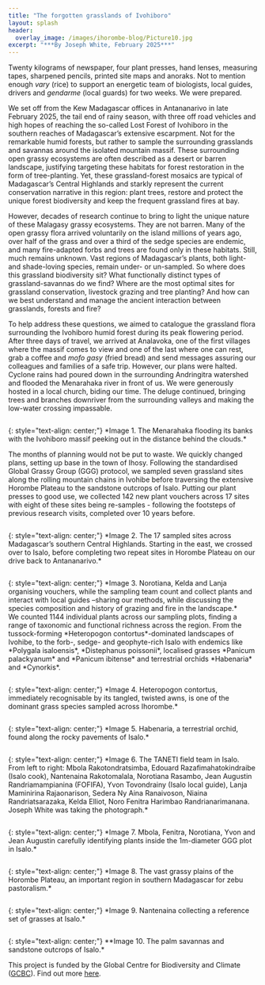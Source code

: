 ```yaml
---
title: "The forgotten grasslands of Ivohiboro"
layout: splash
header:
  overlay_image: /images/ihorombe-blog/Picture10.jpg
excerpt: "***By Joseph White, February 2025***"
---
```


Twenty kilograms of newspaper, four plant presses, hand lenses, measuring tapes, sharpened pencils, printed site maps and anoraks. Not to mention enough *vary* (rice) to support an energetic team of biologists, local guides, drivers and *gendarme* (local guards) for two weeks. We were prepared.

We set off from the Kew Madagascar offices in Antananarivo in late February 2025, the tail end of rainy season, with three off road vehicles and high hopes of reaching the so-called Lost Forest of Ivohiboro in the southern reaches of Madagascar’s extensive escarpment. Not for the remarkable humid forests, but rather to sample the surrounding grasslands and savannas around the isolated mountain massif. These surrounding open grassy ecosystems are often described as a desert or barren landscape, justifying targeting these habitats for forest restoration in the form of tree-planting. Yet, these grassland-forest mosaics are typical of Madagascar’s Central Highlands and starkly represent the current conservation narrative in this region: plant trees, restore and protect the unique forest biodiversity and keep the frequent grassland fires at bay. 

However, decades of research continue to bring to light the unique nature of these Malagasy grassy ecosystems. They are not barren. Many of the open grassy flora arrived voluntarily on the island millions of years ago, over half of the grass and over a third of the sedge species are endemic, and many fire-adapted forbs and trees are found only in these habitats. Still, much remains unknown. Vast regions of Madagascar’s plants, both light- and shade-loving species, remain under- or un-sampled. So where does this grassland biodiversity sit? What functionally distinct types of grassland-savannas do we find? Where are the most optimal sites for grassland conservation, livestock grazing and tree planting? And how can we best understand and manage the ancient interaction between grasslands, forests and fire?

To help address these questions, we aimed to catalogue the grassland flora surrounding the Ivohiboro humid forest during its peak flowering period. After three days of travel, we arrived at Analavoka, one of the first villages where the massif comes to view and one of the last where one can rest, grab a coffee and *mofo gasy* (fried bread) and send messages assuring our colleagues and families of a safe trip. However, our plans were halted. Cyclone rains had poured down in the surrounding Andringitra watershed and flooded the Menarahaka river in front of us. We were generously hosted in a local church, biding our time. The deluge continued, bringing trees and branches downriver from the surrounding valleys and making the low-water crossing impassable. 

<figure style="width: 1000px" class="align-centre">
  <img src="{{ site.url }}{{ site.baseurl }}/images/ihorombe-blog/Picture1.jpg" alt="">
</figure>
{: style="text-align: center;"}
*Image 1. The Menarahaka flooding its banks with the Ivohiboro massif peeking out in the distance behind the clouds.*

The months of planning would not be put to waste. We quickly changed plans, setting up base in the town of Ihosy. Following the standardised Global Grassy Group (GGG) protocol, we sampled seven grassland sites along the rolling mountain chains in Ivohibe before traversing the extensive Horombe Plateau to the sandstone outcrops of Isalo. Putting our plant presses to good use, we collected 142 new plant vouchers across 17 sites with eight of these sites being re-samples - following the footsteps of previous research visits, completed over 10 years before.

<figure style="width: 1000px" class="align-centre">
  <img src="{{ site.url }}{{ site.baseurl }}/images/ihorombe-blog/Picture2.png" alt="">
</figure>
{: style="text-align: center;"}
*Image 2. The 17 sampled sites across Madagascar’s southern Central Highlands. Starting in the east, we crossed over to Isalo, before completing two repeat sites in Horombe Plateau on our drive back to Antananarivo.*

<br>
<figure style="width: 1000px" class="align-centre">
  <img src="{{ site.url }}{{ site.baseurl }}/images/ihorombe-blog/Picture3.jpg" alt="">
</figure>
{: style="text-align: center;"}
*Image 3. Norotiana, Kelda and Lanja organising vouchers, while the sampling team count and collect plants and interact with local guides –sharing our methods, while discussing the species composition and history of grazing and fire in the landscape.*

<br>
We counted 1144 individual plants across our sampling plots, finding a range of taxonomic and functional richness across the region. From the tussock-forming *Heteropogon contortus*-dominated landscapes of Ivohibe, to the forb-, sedge- and geophyte-rich Isalo with endemics like *Polygala isaloensis*, *Distephanus poissonii*, localised grasses *Panicum palackyanum* and *Panicum ibitense* and terrestrial orchids *Habenaria* and *Cynorkis*.

<br>
<figure style="width: 1000px" class="align-centre">
  <img src="{{ site.url }}{{ site.baseurl }}/images/ihorombe-blog/Picture4.jpg" alt="">
</figure>
{: style="text-align: center;"}
*Image 4. Heteropogon contortus, immediately recognisable by its tangled, twisted awns, is one of the dominant grass species sampled across Ihorombe.*

<br>
<figure style="width: 1000px" class="align-centre">
  <img src="{{ site.url }}{{ site.baseurl }}/images/ihorombe-blog/Picture5.jpg" alt="">
</figure>
{: style="text-align: center;"}
*Image 5. Habenaria, a terrestrial orchid, found along the rocky pavements of Isalo.*

<br>
<figure style="width: 1000px" class="align-centre">
  <img src="{{ site.url }}{{ site.baseurl }}/images/ihorombe-blog/Picture6.jpg" alt="">
</figure>
{: style="text-align: center;"}
*Image 6. The TANETI field team in Isalo. From left to right: Mbola Rakotondratsimba, Edouard Razafimahatokindraibe (Isalo cook), Nantenaina Rakotomalala, Norotiana Rasambo, Jean Augustin Randriamampianina (FOFIFA), Yvon Tovondrainy (Isalo local guide), Lanja Maminirina Rajaonarison, Sedera Ny Aina Ranaivoson, Niaina Randriatsarazaka, Kelda Elliot, Noro Fenitra Harimbao Randrianarimanana. Joseph White was taking the photograph.*

<br>
<figure style="width: 1000px" class="align-centre">
  <img src="{{ site.url }}{{ site.baseurl }}/images/ihorombe-blog/Picture7.jpg" alt="">
</figure>
{: style="text-align: center;"}
*Image 7. Mbola, Fenitra, Norotiana, Yvon and Jean Augustin carefully identifying plants inside the 1m-diameter GGG plot in Isalo.*

<br>
<figure style="width: 1000px" class="align-centre">
  <img src="{{ site.url }}{{ site.baseurl }}/images/ihorombe-blog/Picture8.jpg" alt="">
</figure>
{: style="text-align: center;"}
*Image 8. The vast grassy plains of the Horombe Plateau, an important region in southern Madagascar for zebu pastoralism.*

<br>
<figure style="width: 1000px" class="align-centre">
  <img src="{{ site.url }}{{ site.baseurl }}/images/ihorombe-blog/Picture9.jpg" alt="">
</figure>
{: style="text-align: center;"}
*Image 9. Nantenaina collecting a reference set of grasses at Isalo.*

<br>
<figure style="width: 1000px" class="align-centre">
  <img src="{{ site.url }}{{ site.baseurl }}/images/ihorombe-blog/Picture10.jpg" alt="">
</figure>
{: style="text-align: center;"}
**Image 10. The palm savannas and sandstone outcrops of Isalo.*

<br>

This project is funded by the Global Centre for Biodiversity and Climate ([GCBC](https://www.gcbc.org.uk/)). Find out more [here](https://www.kew.org/science/our-science/projects/gcbc-taneti).

